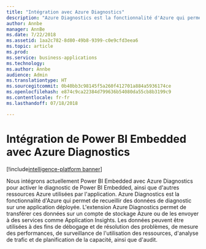 ```yaml
---
title: "Intégration avec Azure Diagnostics"
description: "Azure Diagnostics est la fonctionnalité d'Azure qui permet de recueillir des données de diagnostic sur une application déployée."
author: Annbe
manager: AnnBe
ms.date: 7/22/2018
ms.assetid: 1aa2c782-8d80-49b8-9399-c0e9cfd3eea6
ms.topic: article
ms.prod: 
ms.service: business-applications
ms.technology: 
ms.author: Annbe
audience: Admin
ms.translationtype: HT
ms.sourcegitcommit: 0b40bb3c98145f5a260f412701a884a5936174ce
ms.openlocfilehash: e874c9ca22384d799636b54080da55cb8b3199c9
ms.contentlocale: fr-fr
ms.lasthandoff: 07/18/2018

---
```

#  <a name="power-bi-embedded-integration-with-azure-diagnostics"></a>Intégration de Power BI Embedded avec Azure Diagnostics 

[!include[intelligence-platform banner](../../includes/intelligence-platform.md)]






Nous intégrons actuellement Power BI Embedded avec Azure Diagnostics pour activer le diagnostic de Power BI Embedded, ainsi que d'autres ressources Azure utilisées par l'application. Azure Diagnostics est la fonctionnalité d'Azure qui permet de recueillir des données de diagnostic sur une application déployée. L'extension Azure Diagnostics permet de transférer ces données sur un compte de stockage Azure ou de les envoyer à des services comme Application Insights. Les données peuvent être utilisées à des fins de débogage et de résolution des problèmes, de mesure des performances, de surveillance de l'utilisation des ressources, d'analyse de trafic et de planification de la capacité, ainsi que d'audit. 

